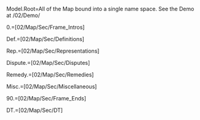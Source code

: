 Model.Root=All of the Map bound into a single name space.  See the Demo at /02/Demo/

0.=[02/Map/Sec/Frame_Intros]

Def.=[02/Map/Sec/Definitions]

Rep.=[02/Map/Sec/Representations]

Dispute.=[02/Map/Sec/Disputes]

Remedy.=[02/Map/Sec/Remedies]

Misc.=[02/Map/Sec/Miscellaneous]

90.=[02/Map/Sec/Frame_Ends]

DT.=[02/Map/Sec/DT]